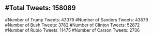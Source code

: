 #Total Tweets: 158089 
---
#Number of Trump Tweets: 43379
#Number of Sanders Tweets: 43879
#Number of Bush Tweets: 3782
#Number of Clinton Tweets: 52872
#Number of Rubio Tweets: 11475
#Number of Carson Tweets: 2706